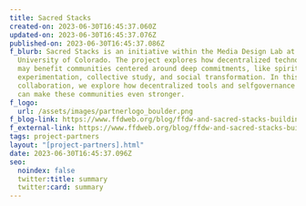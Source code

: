 ```yaml
---
title: Sacred Stacks
created-on: 2023-06-30T16:45:37.060Z
updated-on: 2023-06-30T16:45:37.076Z
published-on: 2023-06-30T16:45:37.086Z
f_blurb: Sacred Stacks is an initiative within the Media Design Lab at the
  University of Colorado. The project explores how decentralized technologies
  may benefit communities centered around deep commitments, like spiritual
  experimentation, collective study, and social transformation. In this
  collaboration, we explore how decentralized tools and selfgovernance practices
  can make these communities even stronger.
f_logo:
  url: /assets/images/partnerlogo_boulder.png
f_blog-link: https://www.ffdweb.org/blog/ffdw-and-sacred-stacks-building-community-with-decentralized-tools/
f_external-link: https://www.ffdweb.org/blog/ffdw-and-sacred-stacks-building-community-with-decentralized-tools/
tags: project-partners
layout: "[project-partners].html"
date: 2023-06-30T16:45:37.096Z
seo:
  noindex: false
  twitter:title: summary
  twitter:card: summary
---
```

